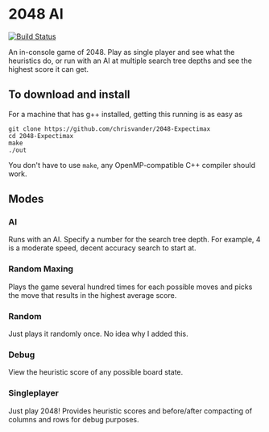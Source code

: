 # 2048 AI
[![Build Status](https://travis-ci.org/chrisvander/2048-Expectimax.svg?branch=master)](https://travis-ci.org/chrisvander/2048-Expectimax)

An in-console game of 2048. Play as single player and see what the heuristics do, or run with an AI at multiple search tree depths and see the highest score it can get.

## To download and install
For a machine that has g++ installed, getting this running is as easy as 
```
git clone https://github.com/chrisvander/2048-Expectimax
cd 2048-Expectimax
make
./out
```
You don't have to use `make`, any OpenMP-compatible C++ compiler should work.

## Modes
### AI
Runs with an AI. Specify a number for the search tree depth. For example, 4 is a moderate speed, decent accuracy search to start at.
### Random Maxing
Plays the game several hundred times for each possible moves and picks the move that results in the highest average score.
### Random
Just plays it randomly once. No idea why I added this.
### Debug
View the heuristic score of any possible board state.
### Singleplayer
Just play 2048! Provides heuristic scores and before/after compacting of columns and rows for debug purposes.
